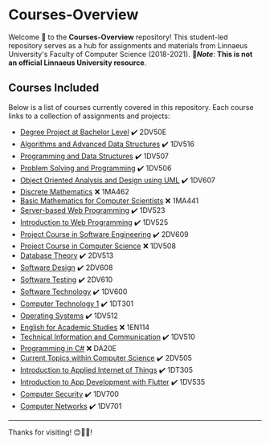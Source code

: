 # Courses-Overview

Welcome 👋 to the **Courses-Overview** repository! This student-led repository serves as a hub for assignments and materials from Linnaeus University's Faculty of Computer Science (2018-2021). 🚨***Note***: **This is not an official Linnaeus University resource**.

## Courses Included

Below is a list of courses currently covered in this repository. Each course links to a collection of assignments and projects:

- [Degree Project at Bachelor Level](https://www.diva-portal.org/smash/record.jsf?dswid=3786&pid=diva2%3A1599824&c=1&searchType=SIMPLE&language=en&query=rashed+qazizada&af=%5B%5D&aq=%5B%5B%5D%5D&aq2=%5B%5B%5D%5D&aqe=%5B%5D&noOfRows=50&sortOrder=author_sort_asc&sortOrder2=title_sort_asc&onlyFullText=false&sf=all) :heavy_check_mark: 2DV50E
- [Algorithms and Advanced Data Structures](https://github.com/LinnaeusUniversity/1DV516) :heavy_check_mark: 1DV516
- [Programming and Data Structures](https://github.com/LinnaeusUniversity/1DV507) :heavy_check_mark: 1DV507
- [Problem Solving and Programming](https://github.com/LinnaeusUniversity/1DV506) :heavy_check_mark: 1DV506
- [Object Oriented Analysis and Design using UML](https://github.com/LinnaeusUniversity/1DV607) :heavy_check_mark: 1DV607
- [Discrete Mathematics](https://github.com/LinnaeusUniversity/1MA462) :x: 1MA462
- [Basic Mathematics for Computer Scientists](https://github.com/LinnaeusUniversity/1MA441) :x: 1MA441
- [Server-based Web Programming](https://github.com/LinnaeusUniversity/1DV523) :heavy_check_mark: 1DV523
- [Introduction to Web Programming](https://github.com/LinnaeusUniversity/1DV525) :heavy_check_mark: 1DV525
- [Project Course in Software Engineering](https://github.com/LinnaeusUniversity/2DV609) :heavy_check_mark: 2DV609
- [Project Course in Computer Science](https://github.com/LinnaeusUniversity/1DV508) :x: 1DV508
- [Database Theory](https://github.com/LinnaeusUniversity/2DV513) :heavy_check_mark: 2DV513
- [Software Design](https://github.com/LinnaeusUniversity/2DV608) :heavy_check_mark: 2DV608
- [Software Testing](https://github.com/LinnaeusUniversity/2DV610) :heavy_check_mark: 2DV610
- [Software Technology](https://github.com/LinnaeusUniversity/1DV600) :heavy_check_mark: 1DV600
- [Computer Technology 1](https://github.com/LinnaeusUniversity/1DT301) :heavy_check_mark: 1DT301
- [Operating Systems](https://github.com/LinnaeusUniversity/1DV512) :heavy_check_mark: 1DV512
- [English for Academic Studies](https://github.com/LinnaeusUniversity/1EN114) :x: 1EN114
- [Technical Information and Communication](https://github.com/LinnaeusUniversity/1DV510) :heavy_check_mark: 1DV510
- [Programming in C#](https://github.com/LinnaeusUniversity/DA20E) :x: DA20E
- [Current Topics within Computer Science](https://github.com/LinnaeusUniversity/2DV505) :heavy_check_mark: 2DV505
- [Introduction to Applied Internet of Things](https://github.com/LinnaeusUniversity/1DT305_Pico_W_DHT11_WeatherStation) :heavy_check_mark: 1DT305
- [Introduction to App Development with Flutter](https://github.com/LinnaeusUniversity/1DV535-Flutter) :heavy_check_mark: 1DV535
- [Computer Security](https://github.com/LinnaeusUniversity/1DV700) :heavy_check_mark: 1DV700
- [Computer Networks](https://github.com/LinnaeusUniversity/1DV701) :heavy_check_mark: 1DV701
<!-- - [Language and Logic](https://github.com/LinnaeusUniversity/1DV517) :x: 1DV517 -->
<!-- - [Software Architectures](https://github.com/LinnaeusUniversity/2DV604) :x: 2DV604 -->

---

Thanks for visiting! 😊🧭✨!
